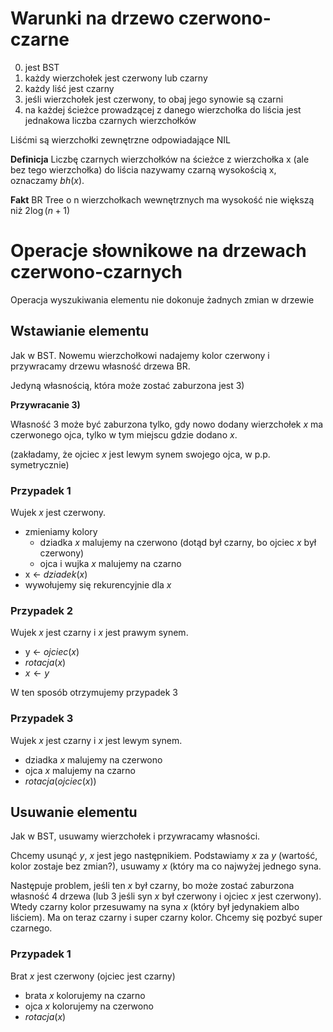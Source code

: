 # Warunki na drzewo czerwono-czarne

0) jest BST
1) każdy wierzchołek jest czerwony lub czarny
2) każdy liść jest czarny
3) jeśli wierzchołek jest czerwony, to obaj jego synowie są czarni
4) na każdej ścieżce prowadzącej z danego wierzchołka do liścia jest
  jednakowa liczba czarnych wierzchołków

Liśćmi są wierzchołki zewnętrzne odpowiadające NIL

**Definicja** Liczbę czarnych wierzchołków na ścieżce z wierzchołka x
(ale bez tego wierzchołka) do liścia nazywamy czarną wysokością x,
oznaczamy $bh(x)$.

**Fakt** BR Tree o n wierzchołkach wewnętrznych ma wysokość nie większą
niż $2\log(n+1)$

# Operacje słownikowe na drzewach czerwono-czarnych

Operacja wyszukiwania elementu nie dokonuje żadnych zmian w drzewie

## Wstawianie elementu

Jak w BST. Nowemu wierzchołkowi nadajemy kolor czerwony i przywracamy
drzewu własność drzewa BR.

Jedyną własnością, która może zostać zaburzona jest 3)

**Przywracanie 3)**

Własność 3 może być zaburzona tylko, gdy nowo dodany wierzchołek $x$
ma czerwonego ojca, tylko w tym miejscu gdzie dodano $x$.

(zakładamy, że ojciec $x$ jest lewym synem swojego ojca, w p.p. symetrycznie)

### Przypadek 1
Wujek $x$ jest czerwony.

- zmieniamy kolory
  - dziadka $x$ malujemy na czerwono (dotąd był czarny, bo ojciec
    $x$ był czerwony)
  - ojca i wujka $x$ malujemy na czarno
- x $\leftarrow$ $dziadek(x)$
- wywołujemy się rekurencyjnie dla $x$

### Przypadek 2
Wujek $x$ jest czarny i $x$ jest prawym synem.

- y $\leftarrow$ $ojciec(x)$
- $rotacja(x)$
- $x \leftarrow y$

W ten sposób otrzymujemy przypadek 3

### Przypadek 3
Wujek $x$ jest czarny i $x$ jest lewym synem.

- dziadka $x$ malujemy na czerwono
- ojca $x$ malujemy na czarno
- $rotacja(ojciec(x))$

## Usuwanie elementu
Jak w BST, usuwamy wierzchołek i przywracamy własności.

Chcemy usunąć $y$, $x$ jest jego następnikiem. Podstawiamy $x$ za $y$
(wartość, kolor zostaje bez zmian?), usuwamy $x$ (który ma co najwyżej jednego
syna.

Następuje problem, jeśli ten $x$ był czarny, bo może zostać zaburzona własność
4 drzewa (lub 3 jeśli syn $x$ był czerwony i ojciec $x$ jest czerwony). 
Wtedy czarny kolor przesuwamy na syna $x$ (który był jedynakiem albo liściem).
Ma on teraz czarny i super czarny kolor. Chcemy się pozbyć super czarnego.


### Przypadek 1
Brat $x$ jest czerwony (ojciec jest czarny)

- brata $x$ kolorujemy na czarno
- ojca $x$ kolorujemy na czerwono
- $rotacja(x)$


